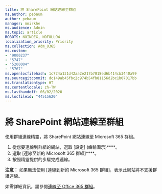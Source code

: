 ```yaml
---
title: 將 SharePoint 網站連線至群組
ms.author: pebaum
author: pebaum
manager: mnirkhe
ms.audience: Admin
ms.topic: article
ROBOTS: NOINDEX, NOFOLLOW
localization_priority: Priority
ms.collection: Adm_O365
ms.custom:
- "9000237"
- "5747"
- "5200004"
- "5767"
ms.openlocfilehash: 1c724a131d42aa2e217b7018ed6b414cb3440a99
ms.sourcegitcommit: dc149ab45fbc2c974b54fb81156d2bc1b07017bb
ms.translationtype: HT
ms.contentlocale: zh-TW
ms.lasthandoff: 06/02/2020
ms.locfileid: "44515620"
---
```

# <a name="connect-a-sharepoint-site-to-a-group"></a>將 SharePoint 網站連線至群組

使用群組連線精靈，將 SharePoint 網站連線至 Microsoft 365 群組。

1. 從您要連線到群組的網站，選取 [設定] (齒輪圖示)****。
2. 選取 [連線至新的 Microsoft 365 群組]****。
3. 按照精靈提供的步驟完成連線。

**注意：** 如果無法使用 [連線到新的 Microsoft 365 群組]，表示此網站將不支援群組連線。

如需詳細資訊，請參閱[連線至 Office 365 群組](https://docs.microsoft.com/sharepoint/dev/transform/modernize-connect-to-office365-group)。